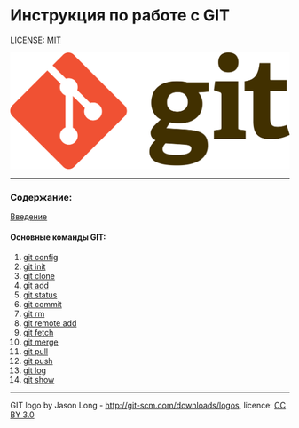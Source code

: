 # Инструкция по работе с GIT

LICENSE: [MIT](/licence.md)

![git-logo](/assets/git-logo.png)

---
### Содержание:
 [Введение](/introduction.md)
 #### Основные команды GIT:
1. [git config](/config.md)
2. [git init](/init.md)
3. [git clone](/clone.md)
4. [git add](/add.md)
5. [git status](/status.md)
6. [git commit](/commit.md)
7. [git rm](/rm.md)
8. [git remote add](/remote.md)
9. [git fetch](/fetch.md)
10. [git merge](/merge.md)
11. [git pull](/pull.md)
12. [git push](/push.md)
13. [git log](/log.md)
14. [git show](/show.md)
---

GIT logo by Jason Long - http://git-scm.com/downloads/logos, licence: [CC BY 3.0](https://creativecommons.org/licenses/by/3.0/)
